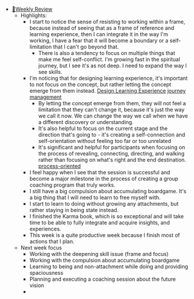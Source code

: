 - [📝Weekly Review](<📝Weekly Review.md>)
    - Highlights:
        - I start to notice the sense of resisting to working within a frame, because instead of seeing that as a frame of reference and learning experience, then I can integrate it in the way I'm working, I have a fear that it will become a boundary or a self-limitation that I can't go beyond that.
            - There is also a tendency to focus on multiple things that make me feel self-conflict. I'm growing fast in the spiritual journey, but I see it's as not deep. I need to expand the way I see skills.
        - I'm noticing that for designing learning experience, it's important to not focus on the concept, but rather letting the concept emerge from them instead. [Design Learning Experience](<Design Learning Experience.md>) [journey management](<journey management.md>)
            - By letting the concept emerge from them, they will not feel a limitation that they can't change it, because it's just the way we call it now. We can change the way we call when we have a different discovery or understanding.
            - It's also helpful to focus on the current stage and the direction that's going to - it's creating a self-connection and self-orientation without feeling too far or too unrelated
            - It's significant and helpful for participants when focusing on the process of revealing, connecting, directing, and walking rather than focusing on what's right and the end destination. [process-oriented](<process-oriented.md>)
        - I feel happy when I see that the session is successful and become a major milestone in the process of creating a group coaching program that truly works.
        - I still have a big compulsion about accumulating boardgame. It's a big thing that I will need to learn to free myself with.
        - I start to learn to doing without growing any attachments, but rather staying in being state instead.
        - I finished the Karma book, which is so exceptional and will take time to be able to fully integrate and acquire insights, and experiences.
        - This week is a quite productive week because I finish most of actions that I plan.
    - Next week focus
        - Working with the deepening skill issue (frame and focus)
        - Working with the compulsion about accumulating boardgame
        - Learning to being and non-attachment while doing and providing spaciousness
        - Planning and executing a coaching session about the future vision
        - 
